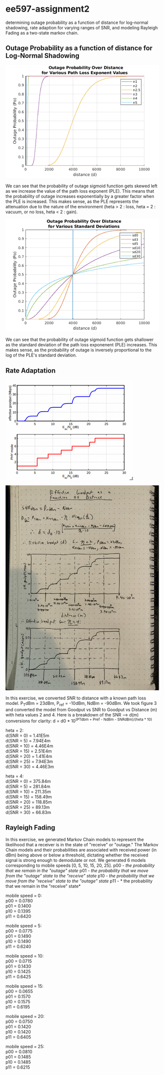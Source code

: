 # ee597-assignment2
determining outage probability as a function of distance for log-normal shadowing, rate adaption for varying ranges of SNR, and modeling Rayleigh Fading as a two-state markov chain.


## Outage Probability as a function of distance for Log-Normal Shadowing 
![*Figure 1: Probability of Outage for Various Path Loss Exponent Values*](p1_pathLossExp.png)

We can see that the probability of outage sigmoid function gets skewed left as we increase the value of the path loss exponent (PLE). This means that the probability of outage increases exponentially by a greater factor when the PLE is increased. This makes sense, as the PLE represents the attenuation due to the nature of the environment (heta > 2 : loss, heta = 2 : vacuum, or no loss, heta < 2 : gain).

![*Figure 2: Probability of Outage for Various Standard Deviations (as applied to the Path Loss Exponent)*](p1_sd.png)

We can see that the probability of outage sigmoid function gets shallower as the standard deviation of the path loss exponenent (PLE) increases. This makes sense, as the probability of outage is inversely proportional to the log of the PLE's standard deviation.

## Rate Adaptation
![*Figure 3: Effective Goodput (Mbps) as a function of SNR*](eff_goodput_vs_snr.png)

![*Figure 4: Effective Goodput (Mbps) as a function of Distance (m)*](eff_goodput_vs_d.png)

In this exercise, we converted SNR to distance with a known path loss model. P<sub>T</sub>dBm = 23dBm, P<sub>ref</sub> = -10dBm, NdBm = -90dBm. We took figure 3 and converted the model from Goodput vs SNR to Goodput vs Distance (m) with heta values 2 and 4.
Here is a breakdown of the SNR --> d(m) conversions for clarity:
d = d0 * 10<sup>(PTdbm + Pref - NdBm - SNRdBm)/(heta * 10)</sup>

heta = 2:  
d(SNR = 0)  = 1.41E5m  
d(SNR = 5)  = 7.94E4m  
d(SNR = 10) = 4.46E4m  
d(SNR = 15) = 2.51E4m  
d(SNR = 20) = 1.41E4m  
d(SNR = 25) = 7.94E3m  
d(SNR = 30) = 4.46E3m  

heta = 4:  
d(SNR = 0)  = 375.84m  
d(SNR = 5)  = 281.84m  
d(SNR = 10) = 211.35m  
d(SNR = 15) = 158.49m  
d(SNR = 20) = 118.85m  
d(SNR = 25) = 89.13m  
d(SNR = 30) = 66.83m  

## Rayleigh Fading
In this exercise, we generated Markov Chain models to represent the likelihood that a receiver is in the state of "receive" or "outage." The Markov Chain models and their probabilities are associated with received power (in dBm) being above or below a threshold, dictating whether the received signal is strong enough to demodulate or not. We generated 6 models corresponding to mobile speeds [0, 5, 10, 15, 20, 25]. 
p00 - *the probability that we remain in the "outage" state*
p01 - *the probability that we move from the "outage" state to the "receive" state*
p10 - *the probability that we move from the "receive" state to the "outage" state*
p11 - * the probability that we remain in the "receive" state*

mobile speed = 0:  
p00 = 0.0780  
p01 = 0.1400  
p10 = 0.1395  
p11 = 0.6420  

mobile speed = 5:  
p00 = 0.0775  
p01 = 0.1490  
p10 = 0.1490  
p11 = 0.6240  

mobile speed = 10:  
p00 = 0.0715  
p01 = 0.1430  
p10 = 0.1425  
p11 = 0.6425  

mobile speed = 15:  
p00 = 0.0655  
p01 = 0.1570  
p10 = 0.1575  
p11 = 0.6195  

mobile speed = 20:  
p00 = 0.0750  
p01 = 0.1420  
p10 = 0.1420  
p11 = 0.6405  

mobile speed = 25:  
p00 = 0.0810  
p01 = 0.1485  
p10 = 0.1485  
p11 = 0.6215  
